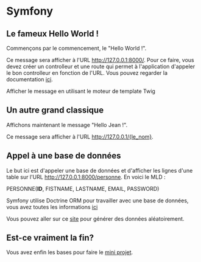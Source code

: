# Symfony

## Le fameux Hello World !

Commençons par le commencement, le "Hello World !".

Ce message sera afficher à l'URL http://127.0.0.1:8000/. Pour ce faire, vous devez créer un controlleur et une route qui permet à l'application d'appeler le bon controlleur en fonction de l'URL. Vous pouvez regarder la documentation [ici](https://symfony.com/doc/current/page_creation.html).

Afficher le message en utilisant le moteur de template Twig

## Un autre grand classique

Affichons maintenant le message "Hello Jean !".

Ce message sera afficher à l'URL http://127.0.0.1/{le_nom}.

## Appel à une base de données

Le but ici est d'appeler une base de données et d'afficher les lignes d'une table sur l'URL http://127.0.0.1:8000/personne. En voici le MLD :

PERSONNE(__ID__, FISTNAME, LASTNAME, EMAIL, PASSWORD)

Symfony utilise Doctrine ORM pour travailler avec une base de données, vous avez toutes les informations [ici](https://symfony.com/doc/current/doctrine.html)

Vous pouvez aller sur ce [site](https://www.mockaroo.com/) pour générer des données aléatoirement.

## Est-ce vraiment la fin?

Vous avez enfin les bases pour faire le [mini projet](./PROJECT.md).

